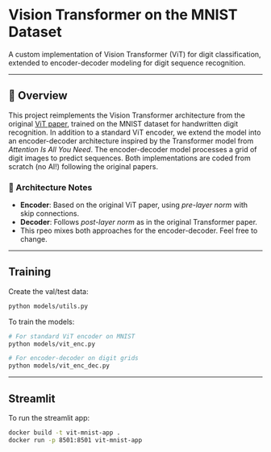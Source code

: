 # Vision Transformer on the MNIST Dataset

A custom implementation of Vision Transformer (ViT) for digit classification, extended to encoder-decoder modeling for digit sequence recognition.

---

## 🚀 Overview

This project reimplements the Vision Transformer architecture from the original [ViT paper](https://arxiv.org/abs/2010.11929), trained on the MNIST dataset for handwritten digit recognition. In addition to a standard ViT encoder, we extend the model into an encoder-decoder architecture inspired by the Transformer model from *Attention Is All You Need*. The encoder-decoder model processes a grid of digit images to predict sequences. Both implementations are coded from scratch (no AI!) following the original papers.

### 🔧 Architecture Notes

- **Encoder**: Based on the original ViT paper, using *pre-layer norm* with skip connections.
- **Decoder**: Follows *post-layer norm* as in the original Transformer paper.
- This rpeo mixes both approaches for the encoder-decoder. Feel free to change. 

---

## Training

Create the val/test data: 
```bash
python models/utils.py
```

To train the models:

```bash
# For standard ViT encoder on MNIST
python models/vit_enc.py

# For encoder-decoder on digit grids
python models/vit_enc_dec.py
```

---

## Streamlit

To run the streamlit app:

```bash
docker build -t vit-mnist-app .
docker run -p 8501:8501 vit-mnist-app



